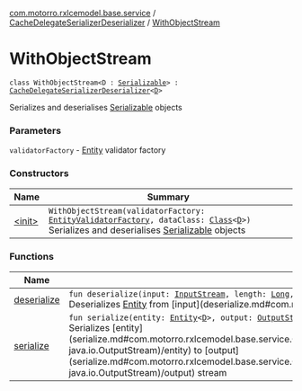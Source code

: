 [com.motorro.rxlcemodel.base.service](../../index.md) / [CacheDelegateSerializerDeserializer](../index.md) / [WithObjectStream](./index.md)

# WithObjectStream

`class WithObjectStream<D : `[`Serializable`](http://docs.oracle.com/javase/6/docs/api/java/io/Serializable.html)`> : `[`CacheDelegateSerializerDeserializer`](../index.md)`<`[`D`](index.md#D)`>`

Serializes and deserialises [Serializable](http://docs.oracle.com/javase/6/docs/api/java/io/Serializable.html) objects

### Parameters

`validatorFactory` - [Entity](../../../com.motorro.rxlcemodel.base.entity/-entity/index.md) validator factory

### Constructors

| Name | Summary |
|---|---|
| [&lt;init&gt;](-init-.md) | `WithObjectStream(validatorFactory: `[`EntityValidatorFactory`](../../../com.motorro.rxlcemodel.base.entity/-entity-validator-factory/index.md)`, dataClass: `[`Class`](http://docs.oracle.com/javase/6/docs/api/java/lang/Class.html)`<`[`D`](index.md#D)`>)`<br>Serializes and deserialises [Serializable](http://docs.oracle.com/javase/6/docs/api/java/io/Serializable.html) objects |

### Functions

| Name | Summary |
|---|---|
| [deserialize](deserialize.md) | `fun deserialize(input: `[`InputStream`](http://docs.oracle.com/javase/6/docs/api/java/io/InputStream.html)`, length: `[`Long`](https://kotlinlang.org/api/latest/jvm/stdlib/kotlin/-long/index.html)`, invalidated: `[`Boolean`](https://kotlinlang.org/api/latest/jvm/stdlib/kotlin/-boolean/index.html)`): `[`Entity`](../../../com.motorro.rxlcemodel.base.entity/-entity/index.md)`<`[`D`](index.md#D)`>?`<br>Deserializes [Entity](../../../com.motorro.rxlcemodel.base.entity/-entity/index.md) from [input](deserialize.md#com.motorro.rxlcemodel.base.service.CacheDelegateSerializerDeserializer.WithObjectStream$deserialize(java.io.InputStream, kotlin.Long, kotlin.Boolean)/input) stream |
| [serialize](serialize.md) | `fun serialize(entity: `[`Entity`](../../../com.motorro.rxlcemodel.base.entity/-entity/index.md)`<`[`D`](index.md#D)`>, output: `[`OutputStream`](http://docs.oracle.com/javase/6/docs/api/java/io/OutputStream.html)`): `[`Unit`](https://kotlinlang.org/api/latest/jvm/stdlib/kotlin/-unit/index.html)<br>Serializes [entity](serialize.md#com.motorro.rxlcemodel.base.service.CacheDelegateSerializerDeserializer.WithObjectStream$serialize(com.motorro.rxlcemodel.base.entity.Entity((com.motorro.rxlcemodel.base.service.CacheDelegateSerializerDeserializer.WithObjectStream.D)), java.io.OutputStream)/entity) to [output](serialize.md#com.motorro.rxlcemodel.base.service.CacheDelegateSerializerDeserializer.WithObjectStream$serialize(com.motorro.rxlcemodel.base.entity.Entity((com.motorro.rxlcemodel.base.service.CacheDelegateSerializerDeserializer.WithObjectStream.D)), java.io.OutputStream)/output) stream |

